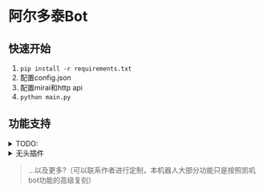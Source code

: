 # 阿尔多泰Bot
## 快速开始

1. `pip install -r requirements.txt` 
2.  配置config.json
3. 配置mirai和http api
4. `python main.py`

## 功能支持
<details>
<summary>TODO:</summary>

>*斜体*代表默认关闭

- [ ] *在线编译* 
- [ ] 云黑
- [ ] 设定分享
- [ ] 群员警告
- [ ] Furry图片
- [ ] 随机meme动画 
- [ ] 圈名
- [ ] 接话
- [ ] 自动广播
- [ ] *排行榜*
- [ ] *交易*
- [ ] *签到* 
- [x] 资源监视

</details>

<details>
<summary>无头插件</summary>

- [x] 关键词屏蔽
- [x] jsonTool
- [x] sqliteTool
- [x] initializer
- [x] parseTool
</details>

>...以及更多?（可以联系作者进行定制，本机器人大部分功能只是按照凯叽bot功能的高级复刻）

